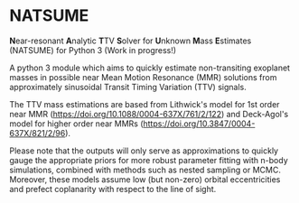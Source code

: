 # NATSUME
**N**ear-resonant **A**nalytic **T**TV **S**olver for **U**nknown **M**ass **E**stimates (NATSUME) for Python 3 (Work in progress!)

A python 3 module which aims to quickly estimate non-transiting exoplanet masses in possible near Mean Motion Resonance (MMR) solutions from approximately sinusoidal Transit Timing Variation (TTV) signals.

The TTV mass estimations are based from Lithwick's model for 1st order near MMR (https://doi.org/10.1088/0004-637X/761/2/122) and Deck-Agol's model for higher order near MMRs (https://doi.org/10.3847/0004-637X/821/2/96).

Please note that the outputs will only serve as approximations to quickly gauge the appropriate priors for more robust parameter fitting with n-body simulations, combined with methods such as nested sampling or MCMC. Moreover, these models assume low (but non-zero) orbital eccentricities and prefect coplanarity with respect to the line of sight.
